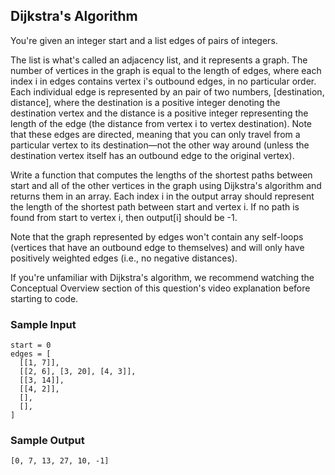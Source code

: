 
## Dijkstra's Algorithm

You're given an integer start and a list edges of
pairs of integers.

The list is what's called an adjacency list, and it represents a graph. The
number of vertices in the graph is equal to the length of edges,
where each index i in edges contains vertex
i's outbound edges, in no particular order. Each individual edge
is represented by an pair of two numbers,
[destination, distance], where the destination is a positive
integer denoting the destination vertex and the distance is a positive integer
representing the length of the edge (the distance from vertex
i to vertex destination). Note that these edges are
directed, meaning that you can only travel from a particular vertex to its
destination—not the other way around (unless the destination vertex itself has
an outbound edge to the original vertex).

Write a function that computes the lengths of the shortest paths between
start and all of the other vertices in the graph using Dijkstra's
algorithm and returns them in an array. Each index i in the
output array should represent the length of the shortest path between
start and vertex i. If no path is found from
start to vertex i, then
output[i] should be -1.

Note that the graph represented by edges won't contain any
self-loops (vertices that have an outbound edge to themselves) and will only
have positively weighted edges (i.e., no negative distances).

If you're unfamiliar with Dijkstra's algorithm, we recommend watching the
Conceptual Overview section of this question's video explanation before
starting to code.

### Sample Input
```
start = 0
edges = [
  [[1, 7]],
  [[2, 6], [3, 20], [4, 3]],
  [[3, 14]],
  [[4, 2]],
  [],
  [],
]
```

### Sample Output
```
[0, 7, 13, 27, 10, -1]
```
